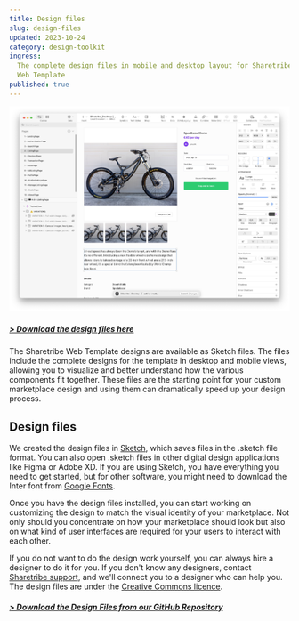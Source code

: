 ```yaml
---
title: Design files
slug: design-files
updated: 2023-10-24
category: design-toolkit
ingress:
  The complete design files in mobile and desktop layout for Sharetribe
  Web Template
published: true
---
```


![Template in Sketch](./template-sketch.png)

##### [> Download the design files here](https://github.com/sharetribe/design-resources)

The Sharetribe Web Template designs are available as Sketch files. The
files include the complete designs for the template in desktop and
mobile views, allowing you to visualize and better understand how the
various components fit together. These files are the starting point for
your custom marketplace design and using them can dramatically speed up
your design process.

## Design files

We created the design files in [Sketch](https://www.sketch.com/), which
saves files in the .sketch file format. You can also open .sketch files
in other digital design applications like Figma or Adobe XD. If you are
using Sketch, you have everything you need to get started, but for other
software, you might need to download the Inter font from
[Google Fonts](https://fonts.google.com/specimen/Inter).

Once you have the design files installed, you can start working on
customizing the design to match the visual identity of your marketplace.
Not only should you concentrate on how your marketplace should look but
also on what kind of user interfaces are required for your users to
interact with each other.

If you do not want to do the design work yourself, you can always hire a
designer to do it for you. If you don't know any designers, contact
[Sharetribe support](mailto:hello@sharetribe.com), and we'll connect you
to a designer who can help you. The design files are under the
[Creative Commons licence](https://creativecommons.org/licenses/by/4.0/).

##### [> Download the Design Files from our GitHub Repository](https://github.com/sharetribe/design-resources)
